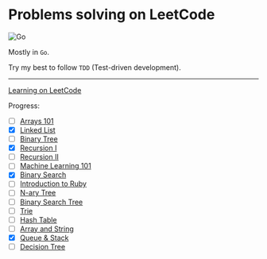 # Problems solving on LeetCode

![Go](https://github.com/sko00o/leetcode-adventure/workflows/Go/badge.svg)

Mostly in `Go`.

Try my best to follow `TDD` (Test-driven development).

---

[Learning on LeetCode](https://leetcode.com/explore/learn/)

Progress:

- [ ] [Arrays 101](arrays-101/README.md)
- [x] [Linked List](linked-list/README.md)
- [ ] [Binary Tree]()
- [x] [Recursion I](recursion/README.md)
- [ ] [Recursion II]()
- [ ] [Machine Learning 101]()
- [x] [Binary Search](binary-search/README.md)
- [ ] [Introduction to Ruby]()
- [ ] [N-ary Tree]()
- [ ] [Binary Search Tree]()
- [ ] [Trie]()
- [ ] [Hash Table]()
- [ ] [Array and String]()
- [x] [Queue & Stack](queue-stack/README.md)
- [ ] [Decision Tree]()

